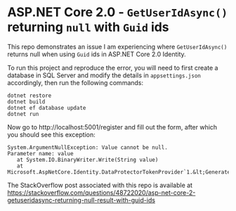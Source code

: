 # ASP.NET Core 2.0 - `GetUserIdAsync()` returning `null` with `Guid` ids

This repo demonstrates an issue I am experiencing where `GetUserIdAsync()` returns null
when using `Guid` ids in ASP.NET Core 2.0 Identity.

To run this project and reproduce the error, you will need to first create a database
in SQL Server and modify the details in `appsettings.json` accordingly, then run the
following commands:

    dotnet restore
    dotnet build
    dotnet ef database update
    dotnet run

Now go to http://localhost:5001/register and fill out the form, after which you should see
this exception:

    System.ArgumentNullException: Value cannot be null.
    Parameter name: value
       at System.IO.BinaryWriter.Write(String value)
       at Microsoft.AspNetCore.Identity.DataProtectorTokenProvider`1.&lt;GenerateAsync&gt;d__11.MoveNext()

The StackOverflow post associated with this repo is available at
https://stackoverflow.com/questions/48722020/asp-net-core-2-getuseridasync-returning-null-result-with-guid-ids

